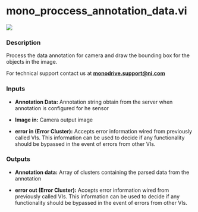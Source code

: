 # mono_proccess_annotation_data.vi

<p class="img_container">
<img class="lg_img" src="../mono_proccess_annotation_data.png"/>
</p>

### Description

Process the data annotation for camera  and draw the bounding box for the objects in the image. 

For technical support contact us at <b>monodrive.support@ni.com</b> 

### Inputs

- **Annotation Data:**  Annotation string obtain from the server when annotation is
configured for he sensor
 

- **Image in:**  Camera output image
 

- **error in (Error Cluster):** Accepts error information wired from previously called VIs. This information can be used to decide if any functionality should be bypassed in the event of errors from other VIs. 

### Outputs

- **Annotation data:**  Array of clusters containing the parsed data from the
annotation 
 

- **error out (Error Cluster):** Accepts error information wired from previously called VIs. This information can be used to decide if any functionality should be bypassed in the event of errors from other VIs. 

<p>&nbsp;</p>
